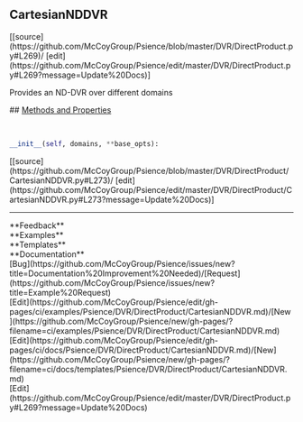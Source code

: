 ## <a id="Psience.DVR.DirectProduct.CartesianNDDVR">CartesianNDDVR</a> 

<div class="docs-source-link" markdown="1">
[[source](https://github.com/McCoyGroup/Psience/blob/master/DVR/DirectProduct.py#L269)/
[edit](https://github.com/McCoyGroup/Psience/edit/master/DVR/DirectProduct.py#L269?message=Update%20Docs)]
</div>

Provides an ND-DVR over different domains







<div class="collapsible-section">
 <div class="collapsible-section collapsible-section-header" markdown="1">
## <a class="collapse-link" data-toggle="collapse" href="#methods" markdown="1"> Methods and Properties</a> <a class="float-right" data-toggle="collapse" href="#methods"><i class="fa fa-chevron-down"></i></a>
 </div>
 <div class="collapsible-section collapsible-section-body collapse show" id="methods" markdown="1">
 
<a id="Psience.DVR.DirectProduct.CartesianNDDVR.__init__" class="docs-object-method">&nbsp;</a> 
```python
__init__(self, domains, **base_opts): 
```
<div class="docs-source-link" markdown="1">
[[source](https://github.com/McCoyGroup/Psience/blob/master/DVR/DirectProduct/CartesianNDDVR.py#L273)/
[edit](https://github.com/McCoyGroup/Psience/edit/master/DVR/DirectProduct/CartesianNDDVR.py#L273?message=Update%20Docs)]
</div>
 </div>
</div>












---


<div markdown="1" class="text-secondary">
<div class="container">
  <div class="row">
   <div class="col" markdown="1">
**Feedback**   
</div>
   <div class="col" markdown="1">
**Examples**   
</div>
   <div class="col" markdown="1">
**Templates**   
</div>
   <div class="col" markdown="1">
**Documentation**   
</div>
   <div class="col" markdown="1">
   
</div>
   <div class="col" markdown="1">
   
</div>
   <div class="col" markdown="1">
   
</div>
</div>
  <div class="row">
   <div class="col" markdown="1">
[Bug](https://github.com/McCoyGroup/Psience/issues/new?title=Documentation%20Improvement%20Needed)/[Request](https://github.com/McCoyGroup/Psience/issues/new?title=Example%20Request)   
</div>
   <div class="col" markdown="1">
[Edit](https://github.com/McCoyGroup/Psience/edit/gh-pages/ci/examples/Psience/DVR/DirectProduct/CartesianNDDVR.md)/[New](https://github.com/McCoyGroup/Psience/new/gh-pages/?filename=ci/examples/Psience/DVR/DirectProduct/CartesianNDDVR.md)   
</div>
   <div class="col" markdown="1">
[Edit](https://github.com/McCoyGroup/Psience/edit/gh-pages/ci/docs/Psience/DVR/DirectProduct/CartesianNDDVR.md)/[New](https://github.com/McCoyGroup/Psience/new/gh-pages/?filename=ci/docs/templates/Psience/DVR/DirectProduct/CartesianNDDVR.md)   
</div>
   <div class="col" markdown="1">
[Edit](https://github.com/McCoyGroup/Psience/edit/master/DVR/DirectProduct.py#L269?message=Update%20Docs)   
</div>
   <div class="col" markdown="1">
   
</div>
   <div class="col" markdown="1">
   
</div>
   <div class="col" markdown="1">
   
</div>
</div>
</div>
</div>